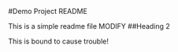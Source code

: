 #Demo Project README

This is a simple readme file
MODIFY
##Heading 2

This is bound to cause trouble!